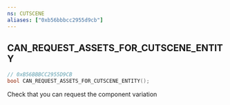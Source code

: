 ```yaml
---
ns: CUTSCENE
aliases: ["0xb56bbbcc2955d9cb"]
---
```

## CAN_REQUEST_ASSETS_FOR_CUTSCENE_ENTITY

```c
// 0xB56BBBCC2955D9CB
bool CAN_REQUEST_ASSETS_FOR_CUTSCENE_ENTITY();
```

Check that you can request the component variation

